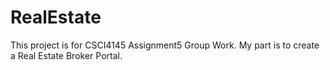 # RealEstate
This project is for CSCI4145 Assignment5 Group Work. My part is to create a Real Estate Broker Portal.
